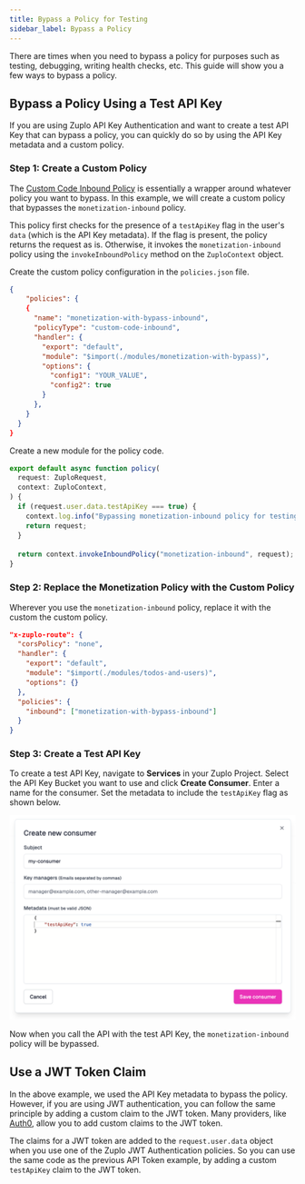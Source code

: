 ```yaml
---
title: Bypass a Policy for Testing
sidebar_label: Bypass a Policy
---
```


There are times when you need to bypass a policy for purposes such as testing,
debugging, writing health checks, etc. This guide will show you a few ways to
bypass a policy.

## Bypass a Policy Using a Test API Key

If you are using Zuplo API Key Authentication and want to create a test API Key
that can bypass a policy, you can quickly do so by using the API Key metadata
and a custom policy.

### Step 1: Create a Custom Policy

The
[Custom Code Inbound Policy](/docs/policies/custom-code-inbound#writing-a-policy)
is essentially a wrapper around whatever policy you want to bypass. In this
example, we will create a custom policy that bypasses the `monetization-inbound`
policy.

This policy first checks for the presence of a `testApiKey` flag in the user's
`data` (which is the API Key metadata). If the flag is present, the policy
returns the request as is. Otherwise, it invokes the `monetization-inbound`
policy using the `invokeInboundPolicy` method on the `ZuploContext` object.

Create the custom policy configuration in the `policies.json` file.

```json title="config/policies.json"
{
    "policies": {
    {
      "name": "monetization-with-bypass-inbound",
      "policyType": "custom-code-inbound",
      "handler": {
        "export": "default",
        "module": "$import(./modules/monetization-with-bypass)",
        "options": {
          "config1": "YOUR_VALUE",
          "config2": true
        }
      },
    }
  }
}
```

Create a new module for the policy code.

```ts title="modules/monetization-with-bypass.ts"
export default async function policy(
  request: ZuploRequest,
  context: ZuploContext,
) {
  if (request.user.data.testApiKey === true) {
    context.log.info("Bypassing monetization-inbound policy for testing.");
    return request;
  }

  return context.invokeInboundPolicy("monetization-inbound", request);
}
```

### Step 2: Replace the Monetization Policy with the Custom Policy

Wherever you use the `monetization-inbound` policy, replace it with the custom
the custom policy.

```json title="config/routes.oas.json"
"x-zuplo-route": {
  "corsPolicy": "none",
  "handler": {
    "export": "default",
    "module": "$import(./modules/todos-and-users)",
    "options": {}
  },
  "policies": {
    "inbound": ["monetization-with-bypass-inbound"]
  }
}
```

### Step 3: Create a Test API Key

To create a test API Key, navigate to **Services** in your Zuplo Project. Select
the API Key Bucket you want to use and click **Create Consumer**. Enter a name
for the consumer. Set the metadata to include the `testApiKey` flag as shown
below.

![Test API Key](../../public/media/bypass-policy-for-testing/image.png)

Now when you call the API with the test API Key, the `monetization-inbound`
policy will be bypassed.

## Use a JWT Token Claim

In the above example, we used the API Key metadata to bypass the policy.
However, if you are using JWT authentication, you can follow the same principle
by adding a custom claim to the JWT token. Many providers, like
[Auth0](https://auth0.com/docs/secure/tokens/json-web-tokens/create-custom-claims),
allow you to add custom claims to the JWT token.

The claims for a JWT token are added to the `request.user.data` object when you
use one of the Zuplo JWT Authentication policies. So you can use the same code
as the previous API Token example, by adding a custom `testApiKey` claim to the
JWT token.
